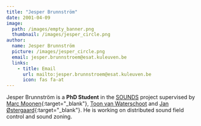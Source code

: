 ```yaml
---
title: "Jesper Brunnström"
date: 2001-04-09
image: 
  path: /images/empty_banner.png
  thumbnail: /images/jesper_circle.png
author:
  name: Jesper Brunnström
  picture: /images/jesper_circle.png
  email: jesper.brunnstroem@esat.kuleuven.be
  links:
    - title: Email
      url: mailto:jesper.brunnstroem@esat.kuleuven.be
      icon: fas fa-at    
---
```


Jesper Brunnström is a **PhD Student** in the [SOUNDS](projects/sounds/) project supervised by [Marc Moonen](https://www.kuleuven.be/wieiswie/en/person/00012609){:target="_blank"}, [Toon van Waterschoot](toon_vanwaterschoot) and [Jan Østergaard](https://vbn.aau.dk/en/persons/104838){:target="_blank"}. He is working on distributed sound field control and sound zoning.
